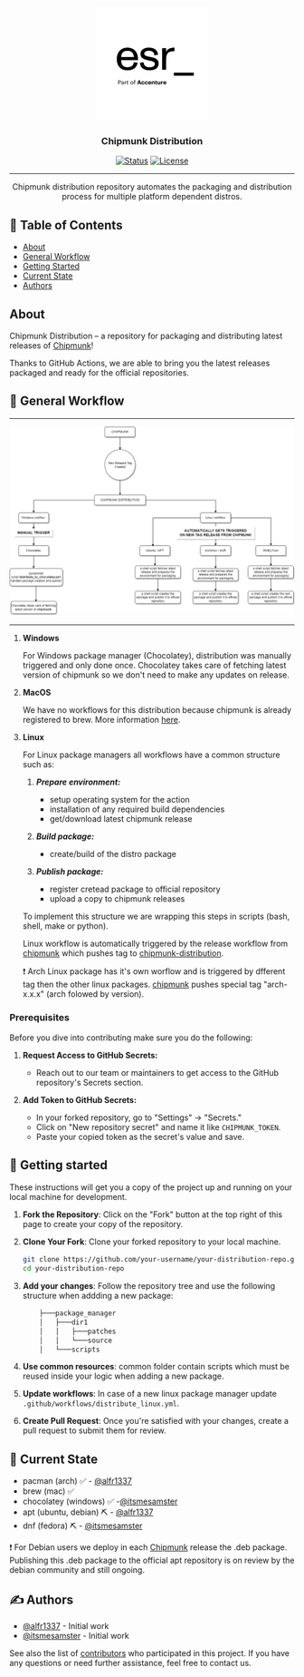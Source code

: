 <p align="center">
  <a href="" rel="noopener">
 <img width=200px height=200px src="doc/esr_logo.png" alt="Project logo"></a>
</p>

<h3 align="center">Chipmunk Distribution</h3>

<div align="center">

  [![Status](https://img.shields.io/badge/status-active-success.svg)]() 
  [![License](https://img.shields.io/badge/license-Apache%202-blue.svg)](/LICENSE)

</div>

---

<p align="center"> Chipmunk distribution repository automates the packaging and distribution process for multiple platform dependent distros.
    <br> 
</p>

## 📝 Table of Contents
- [About](#about)
- [General Workflow](#workflows)
- [Getting Started](#getting_started)
- [Current State](#current_state)
- [Authors](#authors)

## About <a name = "about"></a>

Chipmunk Distribution – a repository for packaging and distributing latest releases of [Chipmunk](https://github.com/esrlabs/chipmunk/releases)!

Thanks to GitHub Actions, we are able to bring you the latest releases packaged and ready for the official repositories.

## 🌟 General Workflow <a name = "workflows"></a>

---

![Alt text](doc/workflows.png)

---

1. **Windows**

    For Windows package manager (Chocolatey), distribution was manually triggered and only done once. Chocolatey takes care of fetching latest version of chipmunk so we don't need to make any updates on release.

2. **MacOS**

    We have no workflows for this distribution because chipmunk is already registered to brew. More information [here](https://formulae.brew.sh/cask/chipmunk).

3. **Linux**

    For Linux package managers all workflows have a common structure such as:

    1. ***Prepare environment:***
        - setup operating system for the action
        - installation of any required build dependencies
        - get/download latest chipmunk release

    2. ***Build package:***
        - create/build of the distro package
        
    3.  ***Publish package:***
        - register cretead package to official repository
        - upload a copy to chipmunk releases

    To implement this structure we are wrapping this steps in scripts (bash, shell, make or python).  

    Linux workflow is automatically triggered by the release workflow from [chipmunk](https://github.com/esrlabs/chipmunk/blob/master/.github/workflows/release.yml) which pushes tag to [chipmunk-distribution](https://github.com/esrlabs/chipmunk-distribution/blob/master/.github/workflows/release.yml).
    
    ❗ Arch Linux package has it's own worflow and is triggered by dfferent tag then the other linux packages. [chipmunk](https://github.com/esrlabs/chipmunk/blob/master/.github/workflows/release.yml) pushes special tag "arch-x.x.x" (arch folowed by version).


### Prerequisites
Before you dive into contributing make sure you do the following:

1. **Request Access to GitHub Secrets:**
   - Reach out to our team or maintainers to get access to the GitHub repository's Secrets section.

2. **Add Token to GitHub Secrets:**
   - In your forked repository, go to "Settings" -> "Secrets."
   - Click on "New repository secret" and name it like `CHIPMUNK_TOKEN`.
   - Paste your copied token as the secret's value and save.


## 🏁 Getting started <a name = "getting_started"></a>
These instructions will get you a copy of the project up and running on your local machine for development.

1. **Fork the Repository**: Click on the "Fork" button at the top right of this page to create your copy of the repository.

2. **Clone Your Fork**: Clone your forked repository to your local machine.

    ```bash
    git clone https://github.com/your-username/your-distribution-repo.git
    cd your-distribution-repo
    ```

3. **Add your changes**: Follow the repository tree and use the following structure when addding a new package:
    
    ```
        ├───package_manager
        │   ├───dir1
        │   │   ├───patches
        │   │   └───source
        │   └───scripts
    ```

4. **Use common resources**: common folder contain scripts which must be reused inside your logic when adding a new package.

5. **Update workflows**: In case of a new linux package manager update `.github/workflows/distribute_linux.yml`.

6. **Create Pull Request**: Once you're satisfied with your changes, create a pull request to submit them for review.



## 🚀 Current State <a name = "current_state"></a>

- pacman (arch) ✅ - [@alfr1337](https://github.com/alfr1337)
- brew (mac) ✅ 
- chocolatey (windows) ✅ -[@itsmesamster](https://github.com/itsmesamster) 
- apt (ubuntu, debian) ⛏️ - [@alfr1337](https://github.com/alfr1337)
- dnf (fedora) ⛏️ - [@itsmesamster](https://github.com/itsmesamster)
 
❗ For Debian users we deploy in each [Chipmunk](https://github.com/esrlabs/chipmunk/releases) release the .deb package. Publishing this .deb package to the official apt repository is on review by the debian community and still ongoing. 

## ✍️ Authors <a name = "authors"></a>
- [@alfr1337](https://github.com/alfr1337) - Initial work
- [@itsmesamster](https://github.com/itsmesamster) - Initial work

See also the list of [contributors](https://github.com/esrlabs/chipmunk-distribution/graphs/contributors) who participated in this project. If you have any questions or need further assistance, feel free to contact us.
